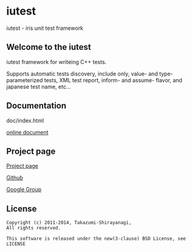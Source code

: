 iutest
==========
iutest - iris unit test framework

Welcome to the iutest
--------------------------------------------------
iutest  framework for writeing C++ tests.

Supports automatic tests discovery, include only, value- and type- parameterized tests,
XML test report, inform- and assume- flavor, and japanese test name, etc...

Documentation
--------------------------------------------------

doc/index.html

[online document](http://iutest.sourceforge.jp/doc/index.html)


Project page
--------------------------------------------------

[Project page](http://iutest.sourceforge.jp/)

[Github](https://github.com/srz-zumix/iutest)

[Google Group](https://groups.google.com/forum/?fromgroups#!forum/g-iutest)

    
License
--------------------------------------------------

    Copyright (c) 2011-2014, Takazumi-Shirayanagi,
    All rights reserved.

    This software is released under the new(3-clause) BSD License, see LICENSE


